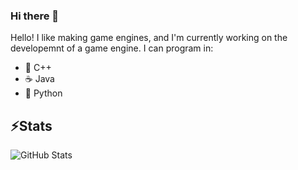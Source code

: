 ### Hi there 👋

Hello! I like making game engines, and I'm currently working on the developemnt of a game engine.
I can program in:
- 🤖 C++
- ☕ Java
- 🐍 Python


## ⚡Stats
![GitHub Stats](https://github-readme-stats.vercel.app/api?username=thatalloguy&theme=radical)
